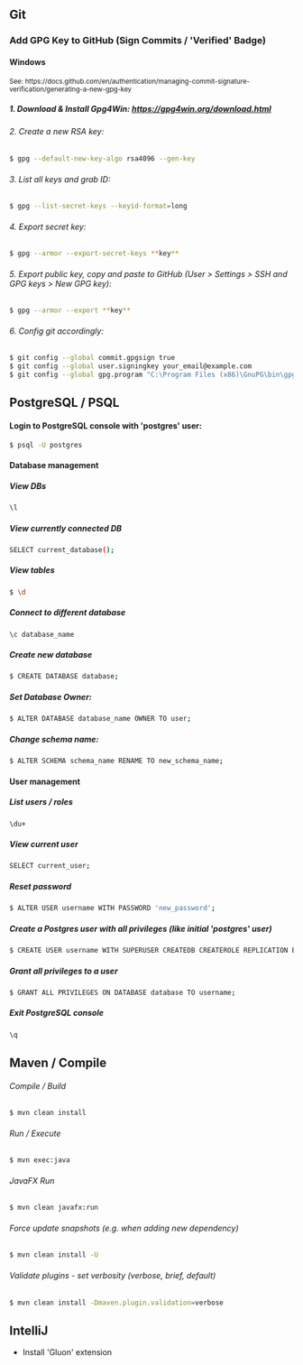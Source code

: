 ## Git

### Add GPG Key to GitHub (Sign Commits / **'Verified'** Badge)

#### Windows

<sub>
See: https://docs.github.com/en/authentication/managing-commit-signature-verification/generating-a-new-gpg-key</sub>

##### 1. Download & Install Gpg4Win: https://gpg4win.org/download.html

###### 2. Create a new RSA key:

```sh
$ gpg --default-new-key-algo rsa4096 --gen-key
```

###### 3. List all keys and grab ID:

```sh
$ gpg --list-secret-keys --keyid-format=long 
```

###### 4. Export secret key:

```sh
$ gpg --armor --export-secret-keys **key**
```

###### 5. Export public key, copy and paste to GitHub (User > Settings > SSH and GPG keys > New GPG key):

```sh
$ gpg --armor --export **key**
```

###### 6. Config git accordingly:

```sh
$ git config --global commit.gpgsign true
$ git config --global user.signingkey your_email@example.com
$ git config --global gpg.program "C:\Program Files (x86)\GnuPG\bin\gpg.exe"
```

## PostgreSQL / PSQL

#### Login to PostgreSQL console with 'postgres' user:

```sh
$ psql -U postgres
```

#### Database management

##### View DBs

```sh
\l
```

##### View currently connected DB

```sh
SELECT current_database();
```

##### View tables

```sh
$ \d
```

##### Connect to different database

```sh
\c database_name
```

##### Create new database

```sh
$ CREATE DATABASE database;
```

##### Set Database Owner:

```sh
$ ALTER DATABASE database_name OWNER TO user;
```

##### Change schema name:

```sh
$ ALTER SCHEMA schema_name RENAME TO new_schema_name;
```

#### User management

##### List users / roles

```sh
\du+
```

##### View current user

```sh
SELECT current_user;
```

##### Reset password

```sh
$ ALTER USER username WITH PASSWORD 'new_password';
```

##### Create a Postgres user with all privileges (like initial 'postgres' user)

```sh
$ CREATE USER username WITH SUPERUSER CREATEDB CREATEROLE REPLICATION BYPASSRLS PASSWORD 'password';
```

##### Grant all privileges to a user

```sh
$ GRANT ALL PRIVILEGES ON DATABASE database TO username;
```

##### Exit PostgreSQL console

```sh
\q
```

## Maven / Compile

###### Compile / Build

```sh
$ mvn clean install
```

###### Run / Execute

```sh
$ mvn exec:java
```

###### JavaFX Run

```sh
$ mvn clean javafx:run   
```

###### Force update snapshots (e.g. when adding new dependency)

```sh
$ mvn clean install -U
```

###### Validate plugins - set verbosity (verbose, brief, default)

```sh
$ mvn clean install -Dmaven.plugin.validation=verbose
```

## IntelliJ

- Install 'Gluon' extension
